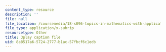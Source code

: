 ```yaml
---
content_type: resource
description: ''
file: null
file_location: /coursemedia/18-s096-topics-in-mathematics-with-applications-in-finance-fall-2013/8a8517a657242777b1ac57fbcf6c1edb_nmehlS-8b3Y.srt
file_type: application/x-subrip
resourcetype: Other
title: 3play caption file
uid: 8a8517a6-5724-2777-b1ac-57fbcf6c1edb
---
```

